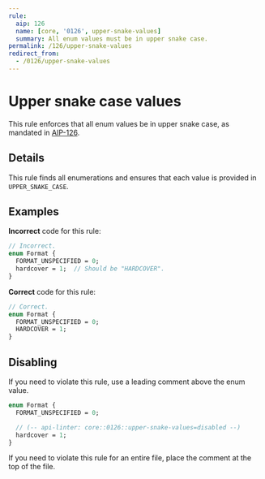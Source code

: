 ```yaml
---
rule:
  aip: 126
  name: [core, '0126', upper-snake-values]
  summary: All enum values must be in upper snake case.
permalink: /126/upper-snake-values
redirect_from:
  - /0126/upper-snake-values
---
```


# Upper snake case values

This rule enforces that all enum values be in upper snake case, as mandated in
[AIP-126][].

## Details

This rule finds all enumerations and ensures that each value is provided in
`UPPER_SNAKE_CASE`.

## Examples

**Incorrect** code for this rule:

```proto
// Incorrect.
enum Format {
  FORMAT_UNSPECIFIED = 0;
  hardcover = 1;  // Should be "HARDCOVER".
}
```

**Correct** code for this rule:

```proto
// Correct.
enum Format {
  FORMAT_UNSPECIFIED = 0;
  HARDCOVER = 1;
}
```

## Disabling

If you need to violate this rule, use a leading comment above the enum value.

```proto
enum Format {
  FORMAT_UNSPECIFIED = 0;

  // (-- api-linter: core::0126::upper-snake-values=disabled --)
  hardcover = 1;
}
```

If you need to violate this rule for an entire file, place the comment at the
top of the file.

[aip-126]: https://aip.dev/126
